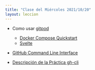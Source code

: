 ```yaml
---
title: "Clase del Miércoles 2021/10/20"
layout: leccion
---
```



* Como usar [gitpod]({{site.baseurl}}/tema1-introduccion/gitpod.html)
  * [Docker Compose Quickstart](https://www.gitpod.io/docs/quickstart/docker-compose)
  * [Svelte]({{site.baseurl}}/tema1-introduccion/svelte)

* [GitHub Command Line Interface]({{site.baseurl}}/tema1-introduccion/gh)
* [Descripción de la Práctica gh-cli]({{site.baseurl}}/tema1-introduccion/practicas/gh-cli/)